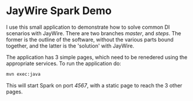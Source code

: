 # JayWire Spark Demo

I use this small application to demonstrate how to solve common DI scenarios with JayWire.
There are two branches *master*, and *steps*. The former is the outline of the software,
without the various parts bound together, and the latter is the 'solution' with JayWire.

The application has 3 simple pages, which need to be renedered using the appropriate services.
To run the application do:

```bash
mvn exec:java
```

This will start Spark on port *4567*, with a static page to reach the 3 other pages.
